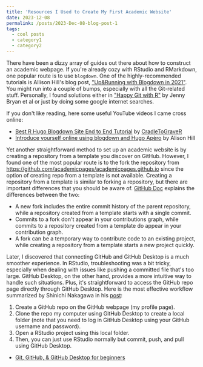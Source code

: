 ```yaml
---
title: 'Resources I Used to Create My First Academic Website'
date: 2023-12-08
permalink: /posts/2023-Dec-08-blog-post-1
tags:
  - cool posts
  - category1
  - category2
---
```


There have been a dizzy array of guides out there about how to construct an academic webpage. If you're already cozy with RStudio and RMarkdown, one popular route is to use `blogdown`. One of the highly-recommended tutorials is Allison Hill's blog post, ["Up&Running with Blogdown in 2021"](https://www.apreshill.com/blog/2020-12-new-year-new-blogdown/). You might run into a couple of bumps, especially with all the Git-related stuff. Personally, I found solutions either in ["Happy Git with R"](https://happygitwithr.com/) by Jenny Bryan et al or just by doing some google internet searches. 

If you don't like reading, here some useful YouTube videos I came cross online:

* [Best R Hugo Blogdown Site End to End Tutorial](https://www.youtube.com/watch?v=9Jqvaoeh1W4) by [CradleToGraveR](https://www.youtube.com/@CradleToGraveR)
* [Introduce yourself online using blogdown and Hugo Apèro](https://www.youtube.com/watch?v=RksaNh5Ywbo) by Alison Hill

Yet another straightforward method to set up an academic website is by creating a repository from a template you discover on GitHub. However, I found one of the most popular route is to the fork the repository from https://github.com/academicpages/academicpages.github.io since the option of creating repo from a template is not available. Creating a repository from a template is similar to forking a repository, but there are important differences that you should be aware of. [GitHub Doc](https://docs.github.com/en/repositories/creating-and-managing-repositories/creating-a-repository-from-a-template) explains the differences between the two:
* A new fork includes the entire commit history of the parent repository, while a repository created from a template starts with a single commit.
* Commits to a fork don't appear in your contributions graph, while commits to a repository created from a template do appear in your contribution graph.
* A fork can be a temporary way to contribute code to an existing project, while creating a repository from a template starts a new project quickly.

Later, I discovered that connecting GitHub and GitHub Desktop is a much smoother experience. In RStudio, troubleshooting was a bit tricky, especially when dealing with issues like pushing a committed file that's too large. GitHub Desktop, on the other hand, provides a more intuitive way to handle such situations. Plus, it's straightforward to access the GitHub repo page directly through GitHub Desktop. Here is the most effective workflow summarized by Shinichi Nakagawa in his [post](https://www.i-deel.org/blog/using-github-desktop-to-work-with-rstudio-and-github):
1. Create a GitHub repo on the GitHub webpage (my profile page).
2. Clone the repo my computer using GitHub Desktop to create a local folder (note that you need to log in GitHub Desktop using your GitHub username and password).
3. Open a RStudio project using this local folder.
4. Then, you can just use RStudio normally but commit, push, and pull using GitHub Desktop.

* [Git, GitHub, & GitHub Desktop for beginners](https://www.youtube.com/watch?v=8Dd7KRpKeaE)